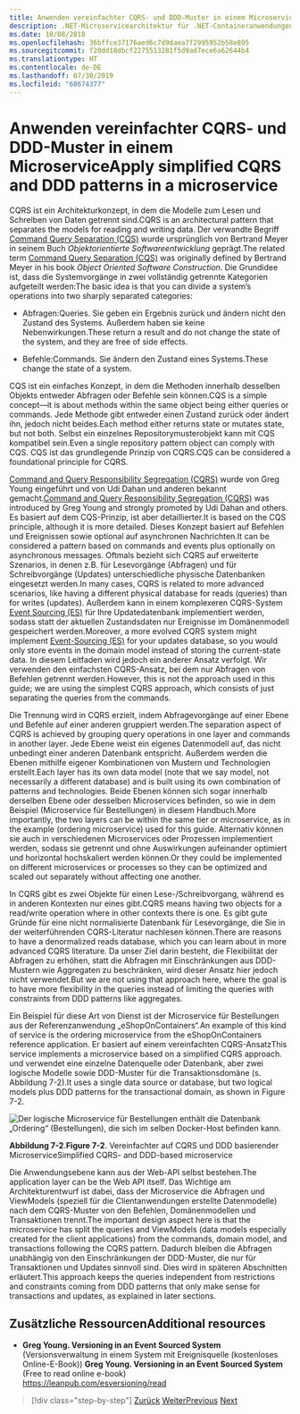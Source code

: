 ```yaml
---
title: Anwenden vereinfachter CQRS- und DDD-Muster in einem Microservice
description: .NET-Microservicearchitektur für .NET-Containeranwendungen | Übersicht über die allgemeine Beziehung zwischen CQRS- und DDD-Mustern
ms.date: 10/08/2018
ms.openlocfilehash: 36bffce37176aed6c7d9daea7f2995952b58e895
ms.sourcegitcommit: f20dd18dbcf2275513281f5d9ad7ece6a62644b4
ms.translationtype: HT
ms.contentlocale: de-DE
ms.lasthandoff: 07/30/2019
ms.locfileid: "68674377"
---
```

# <a name="apply-simplified-cqrs-and-ddd-patterns-in-a-microservice"></a><span data-ttu-id="f826b-103">Anwenden vereinfachter CQRS- und DDD-Muster in einem Microservice</span><span class="sxs-lookup"><span data-stu-id="f826b-103">Apply simplified CQRS and DDD patterns in a microservice</span></span>

<span data-ttu-id="f826b-104">CQRS ist ein Architekturkonzept, in dem die Modelle zum Lesen und Schreiben von Daten getrennt sind.</span><span class="sxs-lookup"><span data-stu-id="f826b-104">CQRS is an architectural pattern that separates the models for reading and writing data.</span></span> <span data-ttu-id="f826b-105">Der verwandte Begriff [Command Query Separation (CQS)](https://martinfowler.com/bliki/CommandQuerySeparation.html) wurde ursprünglich von Bertrand Meyer in seinem Buch *Objektorientierte Softwareentwicklung* geprägt.</span><span class="sxs-lookup"><span data-stu-id="f826b-105">The related term [Command Query Separation (CQS)](https://martinfowler.com/bliki/CommandQuerySeparation.html) was originally defined by Bertrand Meyer in his book *Object Oriented Software Construction*.</span></span> <span data-ttu-id="f826b-106">Die Grundidee ist, dass die Systemvorgänge in zwei vollständig getrennte Kategorien aufgeteilt werden:</span><span class="sxs-lookup"><span data-stu-id="f826b-106">The basic idea is that you can divide a system’s operations into two sharply separated categories:</span></span>

- <span data-ttu-id="f826b-107">Abfragen:</span><span class="sxs-lookup"><span data-stu-id="f826b-107">Queries.</span></span> <span data-ttu-id="f826b-108">Sie geben ein Ergebnis zurück und ändern nicht den Zustand des Systems. Außerdem haben sie keine Nebenwirkungen.</span><span class="sxs-lookup"><span data-stu-id="f826b-108">These return a result and do not change the state of the system, and they are free of side effects.</span></span>

- <span data-ttu-id="f826b-109">Befehle:</span><span class="sxs-lookup"><span data-stu-id="f826b-109">Commands.</span></span> <span data-ttu-id="f826b-110">Sie ändern den Zustand eines Systems.</span><span class="sxs-lookup"><span data-stu-id="f826b-110">These change the state of a system.</span></span>

<span data-ttu-id="f826b-111">CQS ist ein einfaches Konzept, in dem die Methoden innerhalb desselben Objekts entweder Abfragen oder Befehle sein können.</span><span class="sxs-lookup"><span data-stu-id="f826b-111">CQS is a simple concept—it is about methods within the same object being either queries or commands.</span></span> <span data-ttu-id="f826b-112">Jede Methode gibt entweder einen Zustand zurück oder ändert ihn, jedoch nicht beides.</span><span class="sxs-lookup"><span data-stu-id="f826b-112">Each method either returns state or mutates state, but not both.</span></span> <span data-ttu-id="f826b-113">Selbst ein einzelnes Repositorymusterobjekt kann mit CQS kompatibel sein.</span><span class="sxs-lookup"><span data-stu-id="f826b-113">Even a single repository pattern object can comply with CQS.</span></span> <span data-ttu-id="f826b-114">CQS ist das grundlegende Prinzip von CQRS.</span><span class="sxs-lookup"><span data-stu-id="f826b-114">CQS can be considered a foundational principle for CQRS.</span></span>

<span data-ttu-id="f826b-115">[Command and Query Responsibility Segregation (CQRS)](https://martinfowler.com/bliki/CQRS.html) wurde von Greg Young eingeführt und von Udi Dahan und anderen bekannt gemacht.</span><span class="sxs-lookup"><span data-stu-id="f826b-115">[Command and Query Responsibility Segregation (CQRS)](https://martinfowler.com/bliki/CQRS.html) was introduced by Greg Young and strongly promoted by Udi Dahan and others.</span></span> <span data-ttu-id="f826b-116">Es basiert auf dem CQS-Prinzip, ist aber detaillierter.</span><span class="sxs-lookup"><span data-stu-id="f826b-116">It is based on the CQS principle, although it is more detailed.</span></span> <span data-ttu-id="f826b-117">Dieses Konzept basiert auf Befehlen und Ereignissen sowie optional auf asynchronen Nachrichten.</span><span class="sxs-lookup"><span data-stu-id="f826b-117">It can be considered a pattern based on commands and events plus optionally on asynchronous messages.</span></span> <span data-ttu-id="f826b-118">Oftmals bezieht sich CQRS auf erweiterte Szenarios, in denen z.B. für Lesevorgänge (Abfragen) und für Schreibvorgänge (Updates) unterschiedliche physische Datenbanken eingesetzt werden.</span><span class="sxs-lookup"><span data-stu-id="f826b-118">In many cases, CQRS is related to more advanced scenarios, like having a different physical database for reads (queries) than for writes (updates).</span></span> <span data-ttu-id="f826b-119">Außerdem kann in einem komplexeren CQRS-System [Event Sourcing (ES)](https://martinfowler.com/eaaDev/EventSourcing.html) für Ihre Updatedatenbank implementiert werden, sodass statt der aktuellen Zustandsdaten nur Ereignisse im Domänenmodell gespeichert werden.</span><span class="sxs-lookup"><span data-stu-id="f826b-119">Moreover, a more evolved CQRS system might implement [Event-Sourcing (ES)](https://martinfowler.com/eaaDev/EventSourcing.html) for your updates database, so you would only store events in the domain model instead of storing the current-state data.</span></span> <span data-ttu-id="f826b-120">In diesem Leitfaden wird jedoch ein anderer Ansatz verfolgt. Wir verwenden den einfachsten CQRS-Ansatz, bei dem nur Abfragen von Befehlen getrennt werden.</span><span class="sxs-lookup"><span data-stu-id="f826b-120">However, this is not the approach used in this guide; we are using the simplest CQRS approach, which consists of just separating the queries from the commands.</span></span>

<span data-ttu-id="f826b-121">Die Trennung wird in CQRS erzielt, indem Abfragevorgänge auf einer Ebene und Befehle auf einer anderen gruppiert werden.</span><span class="sxs-lookup"><span data-stu-id="f826b-121">The separation aspect of CQRS is achieved by grouping query operations in one layer and commands in another layer.</span></span> <span data-ttu-id="f826b-122">Jede Ebene weist ein eigenes Datenmodell auf, das nicht unbedingt einer anderen Datenbank entspricht. Außerdem werden die Ebenen mithilfe eigener Kombinationen von Mustern und Technologien erstellt.</span><span class="sxs-lookup"><span data-stu-id="f826b-122">Each layer has its own data model (note that we say model, not necessarily a different database) and is built using its own combination of patterns and technologies.</span></span> <span data-ttu-id="f826b-123">Beide Ebenen können sich sogar innerhalb derselben Ebene oder desselben Microservices befinden, so wie in dem Beispiel (Microservice für Bestellungen) in diesem Handbuch.</span><span class="sxs-lookup"><span data-stu-id="f826b-123">More importantly, the two layers can be within the same tier or microservice, as in the example (ordering microservice) used for this guide.</span></span> <span data-ttu-id="f826b-124">Alternativ können sie auch in verschiedenen Microservices oder Prozessen implementiert werden, sodass sie getrennt und ohne Auswirkungen aufeinander optimiert und horizontal hochskaliert werden können.</span><span class="sxs-lookup"><span data-stu-id="f826b-124">Or they could be implemented on different microservices or processes so they can be optimized and scaled out separately without affecting one another.</span></span>

<span data-ttu-id="f826b-125">In CQRS gibt es zwei Objekte für einen Lese-/Schreibvorgang, während es in anderen Kontexten nur eines gibt.</span><span class="sxs-lookup"><span data-stu-id="f826b-125">CQRS means having two objects for a read/write operation where in other contexts there is one.</span></span> <span data-ttu-id="f826b-126">Es gibt gute Gründe für eine nicht normalisierte Datenbank für Lesevorgänge, die Sie in der weiterführenden CQRS-Literatur nachlesen können.</span><span class="sxs-lookup"><span data-stu-id="f826b-126">There are reasons to have a denormalized reads database, which you can learn about in more advanced CQRS literature.</span></span> <span data-ttu-id="f826b-127">Da unser Ziel darin besteht, die Flexibilität der Abfragen zu erhöhen, statt die Abfragen mit Einschränkungen aus DDD-Mustern wie Aggregaten zu beschränken, wird dieser Ansatz hier jedoch nicht verwendet.</span><span class="sxs-lookup"><span data-stu-id="f826b-127">But we are not using that approach here, where the goal is to have more flexibility in the queries instead of limiting the queries with constraints from DDD patterns like aggregates.</span></span>

<span data-ttu-id="f826b-128">Ein Beispiel für diese Art von Dienst ist der Microservice für Bestellungen aus der Referenzanwendung „eShopOnContainers“.</span><span class="sxs-lookup"><span data-stu-id="f826b-128">An example of this kind of service is the ordering microservice from the eShopOnContainers reference application.</span></span> <span data-ttu-id="f826b-129">Er basiert auf einem vereinfachten CQRS-Ansatz</span><span class="sxs-lookup"><span data-stu-id="f826b-129">This service implements a microservice based on a simplified CQRS approach.</span></span> <span data-ttu-id="f826b-130">und verwendet eine einzelne Datenquelle oder Datenbank, aber zwei logische Modelle sowie DDD-Muster für die Transaktionsdomäne (s. Abbildung 7-2).</span><span class="sxs-lookup"><span data-stu-id="f826b-130">It uses a single data source or database, but two logical models plus DDD patterns for the transactional domain, as shown in Figure 7-2.</span></span>

![Der logische Microservice für Bestellungen enthält die Datenbank „Ordering“ (Bestellungen), die sich im selben Docker-Host befinden kann.](./media/image2.png)

<span data-ttu-id="f826b-133">**Abbildung 7-2**.</span><span class="sxs-lookup"><span data-stu-id="f826b-133">**Figure 7-2**.</span></span> <span data-ttu-id="f826b-134">Vereinfachter auf CQRS und DDD basierender Microservice</span><span class="sxs-lookup"><span data-stu-id="f826b-134">Simplified CQRS- and DDD-based microservice</span></span>

<span data-ttu-id="f826b-135">Die Anwendungsebene kann aus der Web-API selbst bestehen.</span><span class="sxs-lookup"><span data-stu-id="f826b-135">The application layer can be the Web API itself.</span></span> <span data-ttu-id="f826b-136">Das Wichtige am Architekturentwurf ist dabei, dass der Microservice die Abfragen und ViewModels (speziell für die Clientanwendungen erstellte Datenmodelle) nach dem CQRS-Muster von den Befehlen, Domänenmodellen und Transaktionen trennt.</span><span class="sxs-lookup"><span data-stu-id="f826b-136">The important design aspect here is that the microservice has split the queries and ViewModels (data models especially created for the client applications) from the commands, domain model, and transactions following the CQRS pattern.</span></span> <span data-ttu-id="f826b-137">Dadurch bleiben die Abfragen unabhängig von den Einschränkungen der DDD-Muster, die nur für Transaktionen und Updates sinnvoll sind. Dies wird in späteren Abschnitten erläutert.</span><span class="sxs-lookup"><span data-stu-id="f826b-137">This approach keeps the queries independent from restrictions and constraints coming from DDD patterns that only make sense for transactions and updates, as explained in later sections.</span></span>

## <a name="additional-resources"></a><span data-ttu-id="f826b-138">Zusätzliche Ressourcen</span><span class="sxs-lookup"><span data-stu-id="f826b-138">Additional resources</span></span>

- <span data-ttu-id="f826b-139">**Greg Young. Versioning in an Event Sourced System** (Versionsverwaltung in einem System mit Ereignisquelle (kostenloses Online-E-Book)) </span><span class="sxs-lookup"><span data-stu-id="f826b-139">**Greg Young. Versioning in an Event Sourced System** (Free to read online e-book) </span></span>\
   <https://leanpub.com/esversioning/read>

>[!div class="step-by-step"]
><span data-ttu-id="f826b-140">[Zurück](index.md)
>[Weiter](eshoponcontainers-cqrs-ddd-microservice.md)</span><span class="sxs-lookup"><span data-stu-id="f826b-140">[Previous](index.md)
[Next](eshoponcontainers-cqrs-ddd-microservice.md)</span></span>
